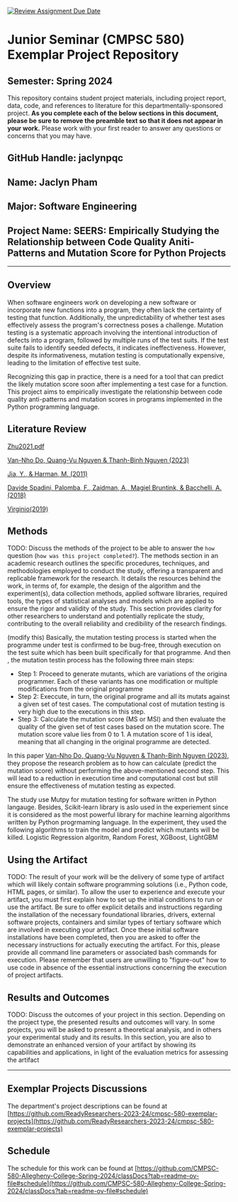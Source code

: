 [![Review Assignment Due Date](https://classroom.github.com/assets/deadline-readme-button-24ddc0f5d75046c5622901739e7c5dd533143b0c8e959d652212380cedb1ea36.svg)](https://classroom.github.com/a/Y4rZMh1t)
# Junior Seminar (CMPSC 580) Exemplar Project Repository

## Semester: Spring 2024

This repository contains student project materials, including project report, data, code, and references to literature for this departmentally-sponsored project. __As you complete each of the below sections in this document, please be sure to remove the preamble text so that it does not appear in your work.__ Please work with your first reader to answer any questions or concerns that you may have.

## GitHub Handle: jaclynpqc

## Name: Jaclyn Pham

## Major: Software Engineering

## Project Name: SEERS: Empirically Studying the Relationship between Code Quality Aniti-Patterns and Mutation Score for Python Projects

---
## Overview

When software engineers work on developing a new software or incorporate new functions into a program, they often lack the certainty of testing that function. Additionally, the unpredictability of whether test ases effectively assess the program's correctness poses a challenge. Mutation testing is a systematic approach involving the intentional introduction of defects into a program, followed by multiple runs of the test suits. If the test suite fails to identify seeded defects, it indicates ineffectiveness. However, despite its informativeness, mutation testing is computationally expensive, leading to the limitation of effective test suite.

Recognizing this gap in practice, there is a need for a tool that can predict the likely mutation score soon after implementing a test case for a function. This project aims to empirically investigate the relationship between code quality anti-patterns and mutation scores in programs implemented in the Python programming language.

## Literature Review

[Zhu2021.pdf](https://www.sciencedirect.com/science/article/pii/S0164121220302545)

[Van-Nho Do, Quang-Vu Nguyen & Thanh-Binh Nguyen (2023)](https://www.tandfonline.com/doi/full/10.1080/24751839.2023.2252186)

[Jia, Y., & Harman, M. (2011)](https://ieeexplore.ieee.org/abstract/document/5487526)

[Davide Spadini, Palomba, F., Zaidman, A., Magiel Bruntink, & Bacchelli, A. (2018)‌](https://ieeexplore.ieee.org/abstract/document/8529832)

[Virginio(2019)](https://dl.acm.org/doi/abs/10.1145/3350768.3350775)


## Methods

TODO: Discuss the methods of the project to be able to answer the `how` question (`how was this project completed?`). The methods section in an academic research outlines the specific procedures, techniques, and methodologies employed to conduct the study, offering a transparent and replicable framework for the research. It details the resources behind the work, in terms of, for example, the design of the algorithm and the experiment(s), data collection methods, applied software libraries, required tools, the types of statistical analyses and models which are applied to ensure the rigor and validity of the study. This section provides clarity for other researchers to understand and potentially replicate the study, contributing to the overall reliability and credibility of the research findings.

(modify this)
Basically, the mutation testing process is started when the programme under test is confirmed to be bug-free, through execution on the test suite which has been built specifically for that programme. And then , the mutation testin process has the following three main steps:

* Step 1: Proceed to generate mutants, which are variations of the origina programmer. Each of these variants has one modification or multiple modifications from the original programme
* Step 2: Execcute, in turn, the original programe and all its mutats against a given set of test cases. The computational cost of mutation testing is very high due to the executions in this step.
* Step 3: Calculate the mutation score (MS or MSI) and then evaluate the quality of the given set of test cases based on the mutation score. The mutation score value lies from 0 to 1. A mutation score of 1 is ideal, meaning that all changing in the original programme are detected.

In this paper [Van-Nho Do, Quang-Vu Nguyen & Thanh-Binh Nguyen (2023)](https://www.tandfonline.com/doi/full/10.1080/24751839.2023.2252186), they propose the research problem as to how can calculate (predict the mutation score) without performing the above-mentioned second step. This will lead to a reduction in execution time and computational cost but still ensure the effectiveness of mutation testing as expected.

The study use Mutpy for mutation testing for software written in Python langauge. Besides, Scikit-learn library is aslo used in the experiement since it is considered as the most powerful library for machine learning algorithms written by Python progrmaming language.
In the experiment, they used the following algorithms to train the model and predict which mutants will be killed. Logistic Regression algoritm, Random Forest, XGBoost, LightGBM

## Using the Artifact

TODO: The result of your work will be the delivery of some type of artifact which will likely contain software programming solutions (i.e., Python code, HTML pages, or similar). To allow the user to experience and execute your artifact, you must first explain how to set up the initial conditions to run or use the artifact. Be sure to offer explicit details and instructions regarding the installation of the necessary foundational libraries, drivers, external software projects, containers and similar types of tertiary software which are involved in executing your artifact. Once these initial software installations have been completed, then you are asked to offer the necessary instructions for actually executing the artifact. For this, please provide all command line parameters or associated bash commands for execution. Please remember that users are unwilling to "figure-out" how to use code in absence of the essential instructions concerning the execution of project artifacts.

## Results and Outcomes

TODO: Discuss the outcomes of your project in this section. Depending on the project type, the presented results and outcomes will vary. In some projects, you will be asked to present a theoretical analysis, and in others your experimental study and its results. In this section, you are also to demonstrate an enhanced version of your artifact by showing its capabilities and applications, in light of the evaluation metrics for assessing the artifact

---

## Exemplar Projects Discussions

The department's project descriptions can be found at [https://github.com/ReadyResearchers-2023-24/cmpsc-580-exemplar-projects](https://github.com/ReadyResearchers-2023-24/cmpsc-580-exemplar-projects)

## Schedule

The schedule for this work can be found at [https://github.com/CMPSC-580-Allegheny-College-Spring-2024/classDocs?tab=readme-ov-file#schedule](https://github.com/CMPSC-580-Allegheny-College-Spring-2024/classDocs?tab=readme-ov-file#schedule)